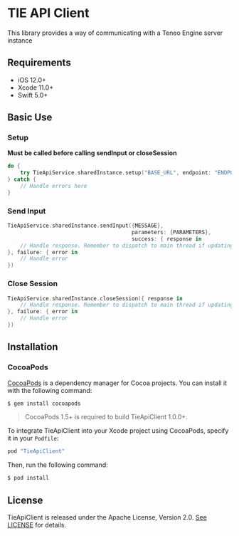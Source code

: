 # TIE API Client

This library provides a way of communicating with a Teneo Engine server instance

## Requirements

- iOS 12.0+
- Xcode 11.0+
- Swift 5.0+

## Basic Use

### Setup
**Must be called before calling sendInput or closeSession**


```swift
do {
	try TieApiService.sharedInstance.setup("BASE_URL", endpoint: "ENDPOINT")
} catch {
	// Handle errors here
}
```

### Send Input
```swift
TieApiService.sharedInstance.sendInput({MESSAGE},
                                       parameters: {PARAMETERS},
                                       success: { response in
	// Handle response. Remember to dispatch to main thread if updating UI
}, failure: { error in
	// Handle error
})
```

### Close Session
```swift
TieApiService.sharedInstance.closeSession({ response in
	// Handle response. Remember to dispatch to main thread if updating UI
}, failure: { error in
	// Handle error
})
```


## Installation

### CocoaPods

[CocoaPods](https://cocoapods.org) is a dependency manager for Cocoa projects. You can install it with the following command:

```bash
$ gem install cocoapods
```

> CocoaPods 1.5+ is required to build TieApiClient 1.0.0+.

To integrate TieApiClient into your Xcode project using CocoaPods, specify it in your `Podfile`:

```ruby
pod "TieApiClient"
```

Then, run the following command:

```bash
$ pod install
```

## License

TieApiClient is released under the Apache License, Version 2.0. [See LICENSE](https://github.com/artificialsolutions/tie-api-client-ios/blob/master/LICENSE) for details.
